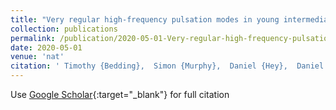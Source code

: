 ```yaml
---
title: "Very regular high-frequency pulsation modes in young intermediate-mass stars"
collection: publications
permalink: /publication/2020-05-01-Very-regular-high-frequency-pulsation-modes-in-young-intermediate-mass-stars
date: 2020-05-01
venue: 'nat'
citation: ' Timothy {Bedding},  Simon {Murphy},  Daniel {Hey},  Daniel {Huber},  Tanda {Li},  Barry {Smalley},  Dennis {Stello},  Timothy {White},  Warrick {Ball},  William {Chaplin},  Isabel {Colman},  Jim {Fuller},  Eric {Gaidos},  Daniel {Harbeck},  J. {Hermes},  Daniel {Holdsworth},  Gang {Li},  Yaguang {Li},  Andrew {Mann},  Daniel {Reese},  Sanjay {Sekaran},  Jie {Yu},  Victoria {Antoci},  Christoph {Bergmann},  Timothy {Brown},  Andrew {Howard},  Michael {Ireland},  Howard {Isaacson},  Jon {Jenkins},  Hans {Kjeldsen},  Curtis {McCully},  Markus {Rabus},  Adam {Rains},  George {Ricker},  Christopher {Tinney},  Roland {Vanderspek}, &quot;Very regular high-frequency pulsation modes in young intermediate-mass stars.&quot; nat, 2020.'
---
```

Use [Google Scholar](https://scholar.google.com/scholar?q=Very+regular+high+frequency+pulsation+modes+in+young+intermediate+mass+stars){:target="_blank"} for full citation